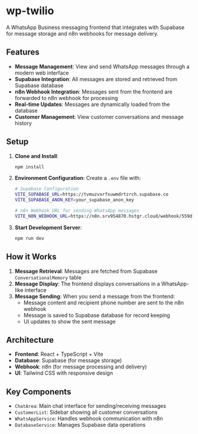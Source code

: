 # wp-twilio

A WhatsApp Business messaging frontend that integrates with Supabase for message storage and n8n webhooks for message delivery.

## Features

- **Message Management**: View and send WhatsApp messages through a modern web interface
- **Supabase Integration**: All messages are stored and retrieved from Supabase database
- **n8n Webhook Integration**: Messages sent from the frontend are forwarded to n8n webhook for processing
- **Real-time Updates**: Messages are dynamically loaded from the database
- **Customer Management**: View customer conversations and message history

## Setup

1. **Clone and Install**:
   ```bash
   npm install
   ```

2. **Environment Configuration**:
   Create a `.env` file with:
   ```bash
   # Supabase Configuration
   VITE_SUPABASE_URL=https://tvmuzvxrfxuwmdrtzrch.supabase.co
   VITE_SUPABASE_ANON_KEY=your_supabase_anon_key

   # n8n Webhook URL for sending WhatsApp messages
   VITE_N8N_WEBHOOK_URL=https://n8n.srv954870.hstgr.cloud/webhook/559d6fbe-b079-4e4d-acda-1a8868b6ed4f
   ```

3. **Start Development Server**:
   ```bash
   npm run dev
   ```

## How it Works

1. **Message Retrieval**: Messages are fetched from Supabase `ConversationalMemory` table
2. **Message Display**: The frontend displays conversations in a WhatsApp-like interface
3. **Message Sending**: When you send a message from the frontend:
   - Message content and recipient phone number are sent to the n8n webhook
   - Message is saved to Supabase database for record keeping
   - UI updates to show the sent message

## Architecture

- **Frontend**: React + TypeScript + Vite
- **Database**: Supabase (for message storage)
- **Webhook**: n8n (for message processing and delivery)
- **UI**: Tailwind CSS with responsive design

## Key Components

- `ChatArea`: Main chat interface for sending/receiving messages
- `CustomerList`: Sidebar showing all customer conversations
- `WhatsAppService`: Handles webhook communication with n8n
- `DatabaseService`: Manages Supabase data operations
